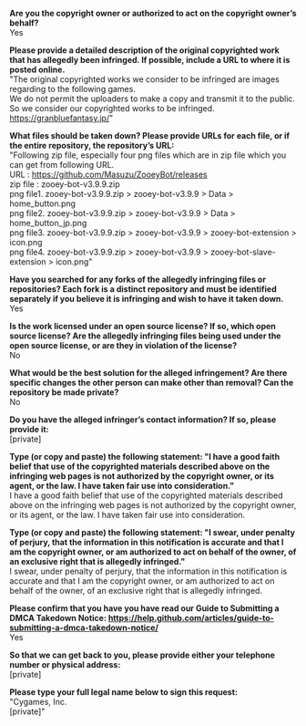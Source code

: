 **Are you the copyright owner or authorized to act on the copyright owner’s behalf?**   
Yes

**Please provide a detailed description of the original copyrighted work that has allegedly been infringed. If possible, include a URL to where it is posted online.**   
"The original copyrighted works we consider to be infringed are images regarding to the following games.   
We do not permit the uploaders to make a copy and transmit it to the public. So we consider our copyrighted works to be infringed.   
https://granbluefantasy.jp/"

**What files should be taken down? Please provide URLs for each file, or if the entire repository, the repository’s URL:**   
"Following zip file, especially four png files which are in zip file which you can get from following URL.   
URL : https://github.com/Masuzu/ZooeyBot/releases   
zip file : zooey-bot-v3.9.9.zip   
png file1. zooey-bot-v3.9.9.zip > zooey-bot-v3.9.9 > Data > home_button.png   
png file2. zooey-bot-v3.9.9.zip > zooey-bot-v3.9.9 > Data > home_button_jp.png   
png file3. zooey-bot-v3.9.9.zip > zooey-bot-v3.9.9 > zooey-bot-extension > icon.png   
png file4. zooey-bot-v3.9.9.zip > zooey-bot-v3.9.9 > zooey-bot-slave-extension > icon.png"

**Have you searched for any forks of the allegedly infringing files or repositories? Each fork is a distinct repository and must be identified separately if you believe it is infringing and wish to have it taken down.**   
Yes

**Is the work licensed under an open source license? If so, which open source license? Are the allegedly infringing files being used under the open source license, or are they in violation of the license?**   
No

**What would be the best solution for the alleged infringement? Are there specific changes the other person can make other than removal? Can the repository be made private?**   
No

**Do you have the alleged infringer’s contact information? If so, please provide it:**   
[private]

**Type (or copy and paste) the following statement: "I have a good faith belief that use of the copyrighted materials described above on the infringing web pages is not authorized by the copyright owner, or its agent, or the law. I have taken fair use into consideration."**   
I have a good faith belief that use of the copyrighted materials described above on the infringing web pages is not authorized by the copyright owner, or its agent, or the law. I have taken fair use into consideration.

**Type (or copy and paste) the following statement: "I swear, under penalty of perjury, that the information in this notification is accurate and that I am the copyright owner, or am authorized to act on behalf of the owner, of an exclusive right that is allegedly infringed."**   
I swear, under penalty of perjury, that the information in this notification is accurate and that I am the copyright owner, or am authorized to act on behalf of the owner, of an exclusive right that is allegedly infringed.

**Please confirm that you have you have read our Guide to Submitting a DMCA Takedown Notice: https://help.github.com/articles/guide-to-submitting-a-dmca-takedown-notice/**   
Yes

**So that we can get back to you, please provide either your telephone number or physical address:**   
[private]

**Please type your full legal name below to sign this request:**   
"Cygames, Inc.   
[private]"



